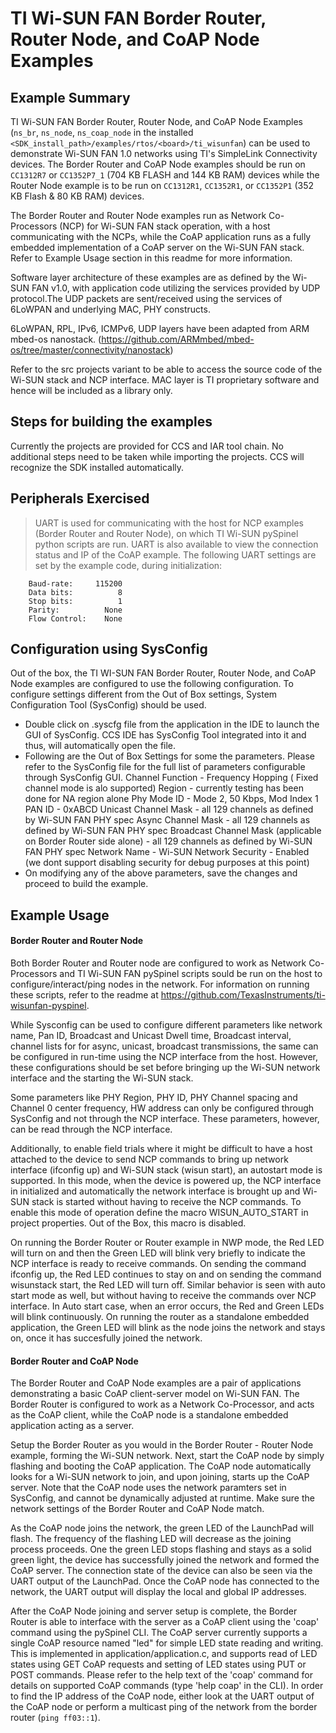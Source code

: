 TI Wi-SUN FAN Border Router, Router Node, and CoAP Node Examples
================================================================

Example Summary
---------------

TI Wi-SUN FAN Border Router, Router Node, and CoAP Node Examples (`ns_br`, `ns_node`, `ns_coap_node` in the installed `<SDK_install_path>/examples/rtos/<board>/ti_wisunfan`) can be used to demonstrate Wi-SUN FAN 1.0 networks using TI's SimpleLink Connectivity devices. The Border Router and CoAP Node examples should be run on `CC1312R7` or `CC1352P7_1` (704 KB FLASH and 144 KB RAM) devices while the Router Node example is to be run on `CC1312R1`, `CC1352R1`, or `CC1352P1` (352 KB Flash & 80 KB RAM) devices.

The Border Router and Router Node examples run as Network Co-Processors (NCP) for Wi-SUN FAN stack operation, with a host communicating with the NCPs, while the CoAP application runs as a fully embedded implementation of a CoAP server on the Wi-SUN FAN stack. Refer to Example Usage section in this readme for more information.

Software layer architecture of these examples are as defined by the Wi-SUN FAN v1.0, with application code utilizing the services provided by UDP protocol.The UDP packets are sent/received using the services of 6LoWPAN and underlying MAC, PHY constructs.

6LoWPAN, RPL, IPv6, ICMPv6, UDP layers have been adapted from ARM mbed-os nanostack. (https://github.com/ARMmbed/mbed-os/tree/master/connectivity/nanostack)

Refer to the src projects variant to be able to access the source code of the Wi-SUN stack and NCP interface. MAC layer is TI proprietary software and hence will be included as a library only. 


Steps for building the examples
--------------------------------

Currently the projects are provided for CCS and IAR tool chain. 
No additional steps need to be taken while importing the projects. CCS will recognize the SDK installed automatically.


Peripherals Exercised
---------------------

> UART is used for communicating with the host for NCP examples (Border Router and Router Node), on which TI Wi-SUN pySpinel python scripts are run. UART is also available to view the connection status and IP of the CoAP example. The following UART settings are set by the example code, during initialization:
```
    Baud-rate:     115200
    Data bits:          8
    Stop bits:          1
    Parity:          None
    Flow Control:    None
```

Configuration using SysConfig
-----------------------------

Out of the box, the TI WI-SUN FAN Border Router, Router Node, and CoAP Node examples are configured to use the following configuration. To configure settings different from the Out of Box settings, System Configuration Tool (SysConfig) should be used.
* Double click on .syscfg file from the application in the IDE to launch the GUI of SysConfig. CCS IDE has SysConfig Tool integrated into it and thus, will automatically open the file.
* Following are the Out of Box Settings for some the parameters. Please refer to the SysConfig file for the full list of parameters configurable through SysConfig GUI.
Channel Function - Frequency Hopping ( Fixed channel mode is alo supported)
Region - currently testing has been done for NA region alone
Phy Mode ID - Mode 2, 50 Kbps, Mod Index 1
PAN ID - 0xABCD
Unicast Channel Mask - all 129 channels as defined by Wi-SUN FAN PHY spec
Async Channel Mask - all 129 channels as defined by Wi-SUN FAN PHY spec
Broadcast Channel Mask (applicable on Border Router side alone) - all 129 channels as defined by Wi-SUN FAN PHY spec
Network Name - Wi-SUN Network
Security - Enabled (we dont support disabling security for debug purposes at this point)
* On modifying any of the above parameters, save the changes and proceed to build the example.

Example Usage
-------------

#### Border Router and Router Node

Both Border Router and Router node are configured to work as Network Co-Processors and TI Wi-SUN FAN pySpinel scripts sould be run on the host to configure/interact/ping nodes in the network.
For information on running these scripts, refer to the readme at https://github.com/TexasInstruments/ti-wisunfan-pyspinel.

While Sysconfig can be used to configure different parameters like network name, Pan ID, Broadcast and Unicast Dwell time, Broadcast interval, channel lists for for async, unicast, broadcast transmissions, the same can be configured in run-time using the NCP interface from the host. However, these configurations should be set before bringing up the Wi-SUN network interface and the starting the Wi-SUN stack.

Some parameters like PHY Region, PHY ID, PHY Channel spacing and Channel 0 center frequency, HW address can only be configured through SysConfig and not through the NCP interface. These parameters, however, can be read through the NCP interface.

Additionally, to enable field trials where it might be difficult to have a host attached to the device to send NCP commands to bring up network interface (ifconfig up) and Wi-SUN stack (wisun start), an autostart mode is supported. In this mode, when the device is powered up, the NCP interface in initialized and automatically the network interface is brought up and Wi-SUN stack is started without having to receive the NCP commands. To enable this mode of operation define the macro WISUN_AUTO_START in project properties. Out of the Box, this macro is disabled.

On running the Border Router or Router example in NWP mode, the Red LED will turn on and then the Green LED will blink very briefly to indicate the NCP interface is ready to receive commands. On sending the command ifconfig up, the Red LED continues to stay on and on sending the command wisunstack start, the Red LED will turn off. Similar behavior is seen with auto start mode as well, but without having to receive the commands over NCP interface. In Auto start case, when an error occurs, the Red and Green LEDs will blink continuously. On running the router as a standalone embedded application, the Green LED will blink as the node joins the network and stays on, once it has succesfully joined the network. 



#### Border Router and CoAP Node

The Border Router and CoAP Node examples are a pair of applications demonstrating a basic CoAP client-server model on Wi-SUN FAN. The Border Router is configured to work as a Network Co-Processor, and acts as the CoAP client, while the CoAP node is a standalone embedded application acting as a server.

Setup the Border Router as you would in the Border Router - Router Node example, forming the Wi-SUN network. Next, start the CoAP node by simply flashing and booting the CoAP application. The CoAP node automatically looks for a Wi-SUN network to join, and upon joining, starts up the CoAP server. Note that the CoAP node uses the network paramters set in SysConfig, and cannot be dynamically adjusted at runtime. Make sure the network settings of the Border Router and CoAP Node match.

As the CoAP node joins the network, the green LED of the LaunchPad will flash. The frequency of the flashing LED will decrease as the joining process proceeds. One the green LED stops flashing and stays as a solid green light, the device has successfully joined the network and formed the CoAP server. The connection state of the device can also be seen via the UART output of the LaunchPad. Once the CoAP node has connected to the network, the UART output will display the local and global IP addresses.

After the CoAP Node joining and server setup is complete, the Border Router is able to interface with the server as a CoAP client using the 'coap' command using the pySpinel CLI. The CoAP server currently supports a single CoAP resource named "led" for simple LED state reading and writing. This is implemented in application/application.c, and supports read of LED states using GET CoAP requests and setting of LED states using PUT or POST commands. Please refer to the help text of the 'coap' command for details on supported CoAP commands (type 'help coap' in the CLI). In order to find the IP address of the CoAP node, either look at the UART output of the CoAP node or perform a multicast ping of the network from the border router (`ping ff03::1`).
